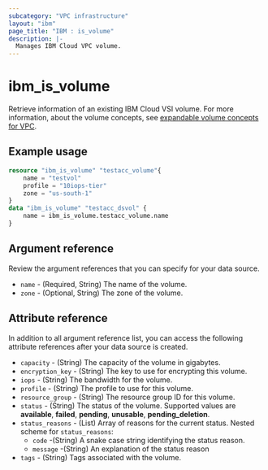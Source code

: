 ```yaml
---
subcategory: "VPC infrastructure"
layout: "ibm"
page_title: "IBM : is_volume"
description: |-
  Manages IBM Cloud VPC volume.
---
```


# ibm_is_volume
Retrieve information of an existing IBM Cloud VSI volume. For more information, about the volume concepts, see [expandable volume concepts for VPC](https://cloud.ibm.com/docs/vpc?topic=vpc-expanding-block-storage-volumes#expandable-volume-concepts).


## Example usage

```terraform
resource "ibm_is_volume" "testacc_volume"{
    name = "testvol"
    profile = "10iops-tier"
    zone = "us-south-1"
}
data "ibm_is_volume" "testacc_dsvol" {
    name = ibm_is_volume.testacc_volume.name
}

```

## Argument reference
Review the argument references that you can specify for your data source. 

- `name` - (Required, String) The name of the volume.
- `zone` - (Optional, String) The zone of the volume.

## Attribute reference
In addition to all argument reference list, you can access the following attribute references after your data source is created.

- `capacity` - (String) The capacity of the volume in gigabytes.
- `encryption_key` - (String) The key to use for encrypting this volume.
- `iops` - (String) The bandwidth for the volume.
- `profile` - (String) The profile to use for this volume.
- `resource_group` - (String) The resource group ID for this volume.
- `status` - (String) The status of the volume. Supported values are **available**, **failed**, **pending**, **unusable**, **pending_deletion**.
- `status_reasons` - (List) Array of reasons for the current status.
  Nested scheme for `status_reasons`:
  - `code` -(String)  A snake case string identifying the status reason.
  - `message` -(String)  An explanation of the status reason
- `tags` - (String) Tags associated with the volume.
